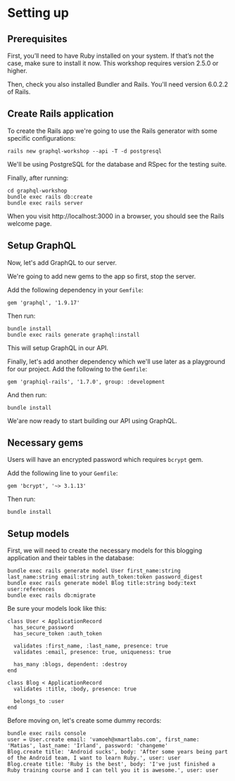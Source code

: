 # Setting up

## Prerequisites

First, you’ll need to have Ruby installed on your system. If that’s not the case, make sure to install it now. This workshop requires version 2.5.0 or higher.

Then, check you also installed Bundler and Rails. You'll need version 6.0.2.2 of Rails.

## Create Rails application

To create the Rails app we're going to use the Rails generator with some specific configurations:

```
rails new graphql-workshop --api -T -d postgresql
```

We'll be using PostgreSQL for the database and RSpec for the testing suite.

Finally, after running:

```
cd graphql-workshop
bundle exec rails db:create
bundle exec rails server
```

When you visit http://localhost:3000 in a browser, you should see the Rails welcome page.

## Setup GraphQL

Now, let's add GraphQL to our server.

We're going to add new gems to the app so first, stop the server.

Add the following dependency in your `Gemfile`:

```
gem 'graphql', '1.9.17'
```

Then run:

```
bundle install
bundle exec rails generate graphql:install
```

This will setup GraphQL in our API.

Finally, let's add another dependency which we'll use later as a playground for our project. Add the following to the `Gemfile`:

```
gem 'graphiql-rails', '1.7.0', group: :development
```

And then run:

```
bundle install
```

We'are now ready to start building our API using GraphQL.

## Necessary gems

Users will have an encrypted password which requires `bcrypt` gem.

Add the following line to your `Gemfile`:
```
gem 'bcrypt', '~> 3.1.13'
```

Then run:
```
bundle install
```

## Setup models

First, we will need to create the necessary models for this blogging application and their tables in the database:

```
bundle exec rails generate model User first_name:string last_name:string email:string auth_token:token password_digest
bundle exec rails generate model Blog title:string body:text user:references
bundle exec rails db:migrate
```

Be sure your models look like this:
```
class User < ApplicationRecord
  has_secure_password
  has_secure_token :auth_token

  validates :first_name, :last_name, presence: true
  validates :email, presence: true, uniqueness: true

  has_many :blogs, dependent: :destroy
end
```
```
class Blog < ApplicationRecord
  validates :title, :body, presence: true

  belongs_to :user
end
```

Before moving on, let's create some dummy records:

```
bundle exec rails console
user = User.create email: 'vamoeh@xmartlabs.com', first_name: 'Matias', last_name: 'Irland', password: 'changeme'
Blog.create title: 'Android sucks', body: 'After some years being part of the Android team, I want to learn Ruby.', user: user
Blog.create title: 'Ruby is the best', body: 'I've just finished a Ruby training course and I can tell you it is awesome.', user: user
```
